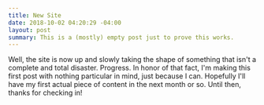 ```yaml
---
title: New Site
date: 2018-10-02 04:20:29 -04:00
layout: post
summary: This is a (mostly) empty post just to prove this works.
---
```


Well, the site is now up and slowly taking the shape of something
that isn't a complete and total disaster.  Progress. 
In honor of that fact, I'm making this first post with nothing 
particular in mind, just because I can. Hopefully I'll have my 
first actual piece of content in the next month or so.  Until then, 
thanks for checking in!